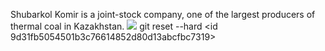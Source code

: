 Shubarkol Komir is a joint-stock company, one of the largest producers of thermal coal in Kazakhstan.
![](https://github.com/aizhannova/Internship-Database/blob/master/ShubarNetworkProject.jpg)
git reset --hard <id 9d31fb5054501b3c76614852d80d13abcfbc7319>
